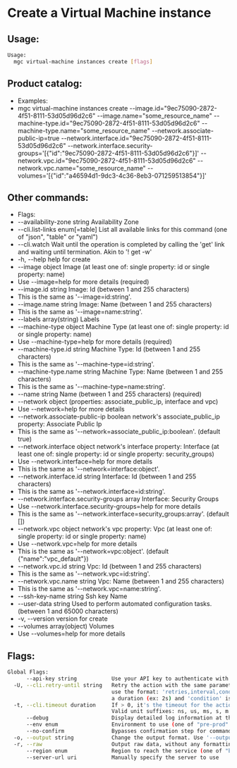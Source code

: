# Create a Virtual Machine instance

## Usage:
```bash
Usage:
  mgc virtual-machine instances create [flags]
```

## Product catalog:
- Examples:
- mgc virtual-machine instances create --image.id="9ec75090-2872-4f51-8111-53d05d96d2c6" --image.name="some_resource_name" --machine-type.id="9ec75090-2872-4f51-8111-53d05d96d2c6" --machine-type.name="some_resource_name" --network.associate-public-ip=true --network.interface.id="9ec75090-2872-4f51-8111-53d05d96d2c6" --network.interface.security-groups='[{"id":"9ec75090-2872-4f51-8111-53d05d96d2c6"}]' --network.vpc.id="9ec75090-2872-4f51-8111-53d05d96d2c6" --network.vpc.name="some_resource_name" --volumes='[{"id":"a46594d1-9dc3-4c36-8eb3-071259513854"}]'

## Other commands:
- Flags:
- --availability-zone string                  Availability Zone
- --cli.list-links enum[=table]               List all available links for this command (one of "json", "table" or "yaml")
- --cli.watch                                 Wait until the operation is completed by calling the 'get' link and waiting until termination. Akin to '! get -w'
- -h, --help                                      help for create
- --image object                              Image (at least one of: single property: id or single property: name)
- Use --image=help for more details (required)
- --image.id string                           Image: Id (between 1 and 255 characters)
- This is the same as '--image=id:string'.
- --image.name string                         Image: Name (between 1 and 255 characters)
- This is the same as '--image=name:string'.
- --labels array(string)                      Labels
- --machine-type object                       Machine Type (at least one of: single property: id or single property: name)
- Use --machine-type=help for more details (required)
- --machine-type.id string                    Machine Type: Id (between 1 and 255 characters)
- This is the same as '--machine-type=id:string'.
- --machine-type.name string                  Machine Type: Name (between 1 and 255 characters)
- This is the same as '--machine-type=name:string'.
- --name string                               Name (between 1 and 255 characters) (required)
- --network object                            (properties: associate_public_ip, interface and vpc)
- Use --network=help for more details
- --network.associate-public-ip boolean       network's associate_public_ip property: Associate Public Ip
- This is the same as '--network=associate_public_ip:boolean'. (default true)
- --network.interface object                  network's interface property: Interface (at least one of: single property: id or single property: security_groups)
- Use --network.interface=help for more details
- This is the same as '--network=interface:object'.
- --network.interface.id string               Interface: Id (between 1 and 255 characters)
- This is the same as '--network.interface=id:string'.
- --network.interface.security-groups array   Interface: Security Groups
- Use --network.interface.security-groups=help for more details
- This is the same as '--network.interface=security_groups:array'. (default [])
- --network.vpc object                        network's vpc property: Vpc (at least one of: single property: id or single property: name)
- Use --network.vpc=help for more details
- This is the same as '--network=vpc:object'. (default {"name":"vpc_default"})
- --network.vpc.id string                     Vpc: Id (between 1 and 255 characters)
- This is the same as '--network.vpc=id:string'.
- --network.vpc.name string                   Vpc: Name (between 1 and 255 characters)
- This is the same as '--network.vpc=name:string'.
- --ssh-key-name string                       Ssh key Name
- --user-data string                          Used to perform automated configuration tasks. (between 1 and 65000 characters)
- -v, --version                                   version for create
- --volumes array(object)                     Volumes
- Use --volumes=help for more details

## Flags:
```bash
Global Flags:
      --api-key string           Use your API key to authenticate with the API
  -U, --cli.retry-until string   Retry the action with the same parameters until the given condition is met. The flag parameters
                                 use the format: 'retries,interval,condition', where 'retries' is a positive integer, 'interval' is
                                 a duration (ex: 2s) and 'condition' is a 'engine=value' pair such as "jsonpath=expression"
  -t, --cli.timeout duration     If > 0, it's the timeout for the action execution. It's specified as numbers and unit suffix.
                                 Valid unit suffixes: ns, us, ms, s, m and h. Examples: 300ms, 1m30s
      --debug                    Display detailed log information at the debug level
      --env enum                 Environment to use (one of "pre-prod" or "prod") (default "prod")
      --no-confirm               Bypasses confirmation step for commands that ask a confirmation from the user
  -o, --output string            Change the output format. Use '--output=help' to know more details.
  -r, --raw                      Output raw data, without any formatting or coloring
      --region enum              Region to reach the service (one of "br-mgl1", "br-ne1" or "br-se1") (default "br-se1")
      --server-url uri           Manually specify the server to use
```

